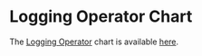 # Logging Operator Chart

The [Logging Operator](https://github.com/banzaicloud/logging-operator) chart is available [here](https://github.com/banzaicloud/logging-operator/tree/master/charts/logging-operator).
